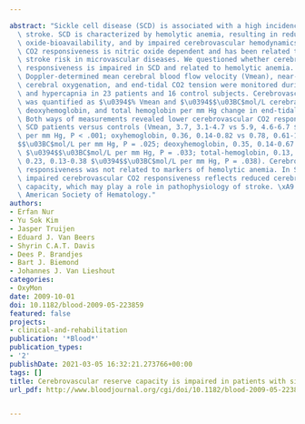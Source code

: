 ---
abstract: "Sickle cell disease (SCD) is associated with a high incidence of ischemic\
  \ stroke. SCD is characterized by hemolytic anemia, resulting in reduced nitric\
  \ oxide-bioavailability, and by impaired cerebrovascular hemodynamics. Cerebrovascular\
  \ CO2 responsiveness is nitric oxide dependent and has been related to an increased\
  \ stroke risk in microvascular diseases. We questioned whether cerebrovascular CO2\
  \ responsiveness is impaired in SCD and related to hemolytic anemia. Transcranial\
  \ Doppler-determined mean cerebral blood flow velocity (Vmean), near-infrared spectroscopy-determined\
  \ cerebral oxygenation, and end-tidal CO2 tension were monitored during normocapnia\
  \ and hypercapnia in 23 patients and 16 control subjects. Cerebrovascular CO2 responsiveness\
  \ was quantified as $\u0394$% Vmean and $\u0394$$\u03BC$mol/L cerebral oxyhemoglobin,\
  \ deoxyhemoglobin, and total hemoglobin per mm Hg change in end-tidal CO 2 tension.\
  \ Both ways of measurements revealed lower cerebrovascular CO2 responsiveness in\
  \ SCD patients versus controls (Vmean, 3.7, 3.1-4.7 vs 5.9, 4.6-6.7 $\u0394$% Vmean\
  \ per mm Hg, P < .001; oxyhemoglobin, 0.36, 0.14-0.82 vs 0.78, 0.61-1.22 $\u0394\
  $$\u03BC$mol/L per mm Hg, P = .025; deoxyhemoglobin, 0.35, 0.14-0.67 vs 0.58, 0.41-0.86\
  \ $\u0394$$\u03BC$mol/L per mm Hg, P = .033; total-hemoglobin, 0.13, 0.02-0.18 vs\
  \ 0.23, 0.13-0.38 $\u0394$$\u03BC$mol/L per mm Hg, P = .038). Cerebrovascular CO2\
  \ responsiveness was not related to markers of hemolytic anemia. In SCD patients,\
  \ impaired cerebrovascular CO2 responsiveness reflects reduced cerebrovascular reserve\
  \ capacity, which may play a role in pathophysiology of stroke. \xA9 2009 by The\
  \ American Society of Hematology."
authors:
- Erfan Nur
- Yu Sok Kim
- Jasper Truijen
- Eduard J. Van Beers
- Shyrin C.A.T. Davis
- Dees P. Brandjes
- Bart J. Biemond
- Johannes J. Van Lieshout
categories:
- OxyMon
date: 2009-10-01
doi: 10.1182/blood-2009-05-223859
featured: false
projects:
- clinical-and-rehabilitation
publication: '*Blood*'
publication_types:
- '2'
publishDate: 2021-03-05 16:32:21.273766+00:00
tags: []
title: Cerebrovascular reserve capacity is impaired in patients with sickle cell disease
url_pdf: http://www.bloodjournal.org/cgi/doi/10.1182/blood-2009-05-223859

---
